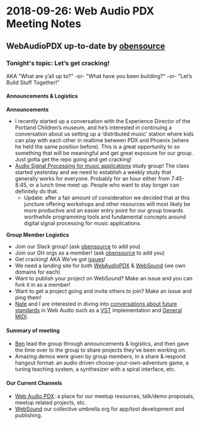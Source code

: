 # 2018-09-26: Web Audio PDX Meeting Notes

## WebAudioPDX up-to-date by [obensource](https://github.com/obensource)

### Tonight's topic: Let’s get cracking! 
AKA "What are y’all up to?" -or- "What have you been building?" -or- "Let’s Build Stuff Together!"

#### Announcements & Logistics

**Announcements**
* I recently started up a conversation with the Experience Director of the Portland Children’s museum, and he’s interested in continuing a conversation about us setting up a ‘distributed music’ station where kids can play with each other in realtime between PDX and Phoenix (where he held the same position before). This is a great opportunity to so something that will be meaningful and get great exposure for our group. Just gotta get the repo going and get cracking!
* [Audio Signal Processing for music applications](https://www.coursera.org/learn/audio-signal-processing) study group! The class started yesterday and we need to establish a weekly study that generally works for everyone. Probably for an hour either from 7:45-8:45, or a lunch time meet up. People who want to stay longer can definitely do that.
  * Update: after a fair amount of consideration we decided that at this juncture offering workshops and other resources will most likely be more productive and an easier entry point for our group towards worthwhile programming tools and fundamental concepts around digital signal processing for music applications. 

**Group Member Logistics**
* Join our Slack group! (ask [obensource](https://twitter.com/obensource) to add you)
* Join our GH orgs as a member! (ask [obensource](https://twitter.com/obensource) to add you)
* Get cracking! AKA We’ve got [issues](https://github.com/WebAudioPDX/webaudiopdx/issues)!
* We need a landing site for both [WebAudioPDX](https://github.com/WebAudioPDX/webaudiopdx/issues/2) & [WebSound](https://github.com/websound) (we own domains for each)
* Want to publish your project on WebSound? Make an issue and you can fork it in as a member!
* Want to get a project going and invite others to join? Make an issue and ping them! 
* [Nate](https://github.com/vine77) and I are interested in diving into [conversations about future standards](https://github.com/WebAudioPDX/specs-and-standards) in Web Audio such as a [VST](https://en.wikipedia.org/wiki/Virtual_Studio_Technology) implementation and [General MIDI](https://en.wikipedia.org/wiki/General_MIDI).

#### Summary of meeting
* [Ben](https://github.com/obensource) lead the group through announcements & logistics, and then gave the time over to the group to share projects they've been working on.
* Amazing demos were given by group members, in a share & respond hangout format: an audio driven choose-your-own-adventure game, a tuning teaching system, a synthesizer with a spiral interface, etc.

#### Our Current Channels
* [Web Audio PDX](https://github.com/webaudiopdx): a place for our meetup resources, talk/demo proposals, meetup related projects, etc.
* [WebSound](https://github.com/websound) our collective umbrella org for app/tool development and publishing.

